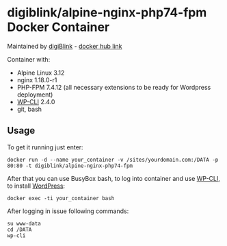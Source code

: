# digiblink/alpine-nginx-php74-fpm Docker Container

Maintained by [digiBlink](https://digiblink.eu) - [docker hub link](https://hub.docker.com/r/digiblink/alpine-nginx-php74-fpm/)

Container with:

* Alpine Linux 3.12 
* nginx 1.18.0-r1
* PHP-FPM 7.4.12 (all necessary extensions to be ready for Wordpress deployment)
* [WP-CLI](https://wp-cli.org) 2.4.0
* git, bash

## Usage

To get it running just enter:

`docker run -d --name your_container -v /sites/yourdomain.com:/DATA -p 80:80 -t digiblink/alpine-nginx-php74-fpm`

After that you can use BusyBox bash, to log into container and use [WP-CLI](http://wp-cli.org), to install [WordPress](https://wordpress.org):

`docker exec -ti your_container bash`

After logging in issue following commands:

```
su www-data
cd /DATA
wp-cli
```
